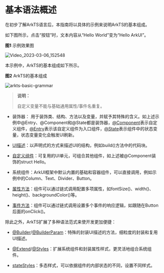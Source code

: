# 基本语法概述
<!--Kit: ArkUI-->
<!--Subsystem: ArkUI-->
<!--Owner: @jiyujia926-->
<!--Designer: @s10021109-->
<!--Tester: @TerryTsao-->
<!--Adviser: @zhang_yixin13-->

在初步了解ArkTS语言后，本指南将以具体的示例来说明ArkTS的基本组成。

如下图所示，点击“按钮”时，文本内容从“Hello World”变为“Hello ArkUI”。

  **图1** 示例效果图  

![Video_2023-03-06_152548](figures/Video_2023-03-06_152548.gif)

本示例中，ArkTS的基本组成如下所示。

  **图2** ArkTS的基本组成  

![arkts-basic-grammar](figures/arkts-basic-grammar.png)

> **说明：**
>
> 自定义变量不能与基础通用属性/事件名重复。

- 装饰器： 用于装饰类、结构、方法以及变量，并赋予其特殊的含义。如上述示例中\@Entry、\@Component和\@State都是装饰器，[@Component](arkts-create-custom-components.md#component)表示自定义组件，[@Entry](arkts-create-custom-components.md#entry)表示该自定义组件为入口组件，[@State](arkts-state.md)表示组件中的状态变量，状态变量变化会触发UI刷新。

- [UI描述](arkts-declarative-ui-description.md)：以声明式的方式来描述UI的结构，例如build()方法中的代码块。

- [自定义组件](arkts-create-custom-components.md)：可复用的UI单元，可组合其他组件，如上述被\@Component装饰的struct Hello。

- 系统组件：ArkUI框架中默认内置的基础和容器组件，可以直接调用，例如示例中的Column、Text、Divider、Button。

- [属性方法](../../reference/apis-arkui/arkui-ts/ts-component-general-attributes.md)：组件可以通过链式调用配置多项属性，如fontSize()、width()、height()、backgroundColor()等。

- [事件方法](../../reference/apis-arkui/arkui-ts/ts-component-general-events.md)：组件可以通过链式调用设置多个事件的响应逻辑，如跟随在Button后面的onClick()。

除此之外，ArkTS扩展了多种语法范式来使开发更加便捷：

- [@Builder](arkts-builder.md)/[@BuilderParam](arkts-builderparam.md)：特殊的封装UI描述的方法，细粒度的封装和复用UI描述。

- [@Extend](arkts-extend.md)/[@Styles](arkts-style.md)：扩展系统组件和封装属性样式，更灵活地组合系统组件。

- [stateStyles](arkts-statestyles.md)：多态样式，可以依据组件的内部状态的不同，设置不同样式。